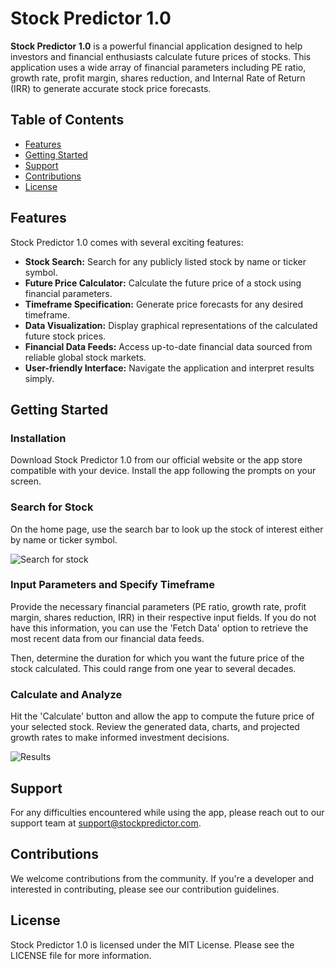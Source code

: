 # Stock Predictor 1.0

**Stock Predictor 1.0** is a powerful financial application designed to help investors and financial enthusiasts calculate future prices of stocks. This application uses a wide array of financial parameters including PE ratio, growth rate, profit margin, shares reduction, and Internal Rate of Return (IRR) to generate accurate stock price forecasts.

## Table of Contents

- [Features](#features)
- [Getting Started](#getting-started)
- [Support](#support)
- [Contributions](#contributions)
- [License](#license)

## Features

Stock Predictor 1.0 comes with several exciting features:

- **Stock Search:** Search for any publicly listed stock by name or ticker symbol.
- **Future Price Calculator:** Calculate the future price of a stock using financial parameters.
- **Timeframe Specification:** Generate price forecasts for any desired timeframe.
- **Data Visualization:** Display graphical representations of the calculated future stock prices.
- **Financial Data Feeds:** Access up-to-date financial data sourced from reliable global stock markets.
- **User-friendly Interface:** Navigate the application and interpret results simply.

## Getting Started

### Installation

Download Stock Predictor 1.0 from our official website or the app store compatible with your device. Install the app following the prompts on your screen.

### Search for Stock

On the home page, use the search bar to look up the stock of interest either by name or ticker symbol. 

![Search for stock](https://github.com/Portfolio-Orel/Stocks-Price-Calculate/assets/24842358/7af9fea8-5712-4c0a-a9ee-57ffd3caa9e3)

### Input Parameters and Specify Timeframe

Provide the necessary financial parameters (PE ratio, growth rate, profit margin, shares reduction, IRR) in their respective input fields. If you do not have this information, you can use the 'Fetch Data' option to retrieve the most recent data from our financial data feeds. 

Then, determine the duration for which you want the future price of the stock calculated. This could range from one year to several decades.

### Calculate and Analyze

Hit the 'Calculate' button and allow the app to compute the future price of your selected stock. Review the generated data, charts, and projected growth rates to make informed investment decisions.

![Results](https://github.com/Portfolio-Orel/Stocks-Price-Calculate/assets/24842358/ccc58b86-0d3c-4830-830b-480889e69c5b)

## Support

For any difficulties encountered while using the app, please reach out to our support team at support@stockpredictor.com. 

## Contributions

We welcome contributions from the community. If you're a developer and interested in contributing, please see our contribution guidelines.

## License

Stock Predictor 1.0 is licensed under the MIT License. Please see the LICENSE file for more information.
